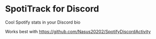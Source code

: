 # SpotiTrack for Discord

Cool Spotify stats in your Discord bio

Works best with https://github.com/Nasus20202/SpotifyDiscordActivity
